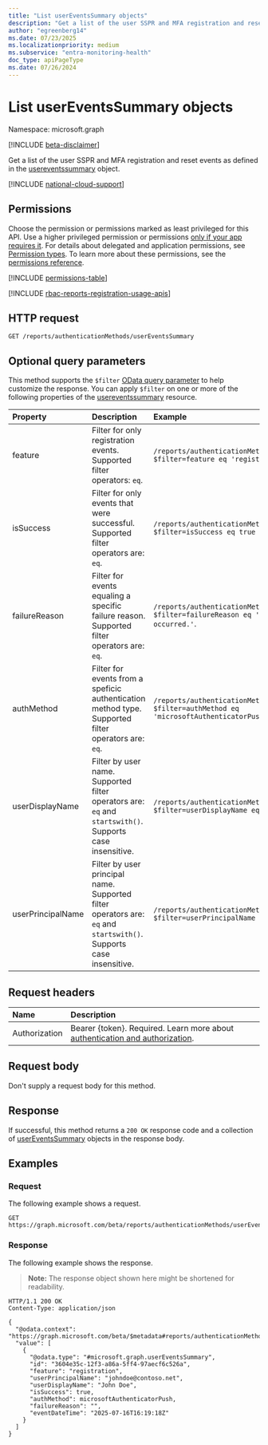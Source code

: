 ```yaml
---
title: "List userEventsSummary objects"
description: "Get a list of the user SSPR and MFA registration and reset events as defined in the usereventssummary object."
author: "egreenberg14"
ms.date: 07/23/2025
ms.localizationpriority: medium
ms.subservice: "entra-monitoring-health"
doc_type: apiPageType
ms.date: 07/26/2024
---
```


# List userEventsSummary objects

Namespace: microsoft.graph

[!INCLUDE [beta-disclaimer](../../includes/beta-disclaimer.md)]

Get a list of the user SSPR and MFA registration and reset events as defined in the [usereventssummary](../resources/usereventssummary.md) object.

[!INCLUDE [national-cloud-support](../../includes/all-clouds.md)]

## Permissions

Choose the permission or permissions marked as least privileged for this API. Use a higher privileged permission or permissions [only if your app requires it](/graph/permissions-overview#best-practices-for-using-microsoft-graph-permissions). For details about delegated and application permissions, see [Permission types](/graph/permissions-overview#permission-types). To learn more about these permissions, see the [permissions reference](/graph/permissions-reference).

<!-- {
  "blockType": "permissions",
  "name": "authenticationmethodsroot-list-usereventssummary-permissions"
}
-->
[!INCLUDE [permissions-table](../includes/permissions/authenticationmethodsroot-list-usereventssummary-permissions.md)]


[!INCLUDE [rbac-reports-registration-usage-apis](../includes/rbac-for-apis/rbac-reports-registration-usage-apis.md)]

## HTTP request

<!-- {
  "blockType": "ignored"
}
-->
``` http
GET /reports/authenticationMethods/userEventsSummary
```

## Optional query parameters

This method supports the `$filter` [OData query parameter](/graph/query-parameters) to help customize the response. You can apply `$filter` on one or more of the following properties of the [usereventssummary](../resources/usereventssummary.md) resource.

| Property          | Description                                                                                                                     | Example                                                                   |
|:------------------|:--------------------------------------------------------------------------------------------------------------------------------|:--------------------------------------------------------------------------|
| feature      | Filter for only registration events. Supported filter operators: `eq`.| `/reports/authenticationMethods/userEventsSummary?$filter=feature eq 'registration'`           |
| isSuccess   | Filter for only events that were successful. Supported filter operators are: `eq`.                                              | `/reports/authenticationMethods/userEventsSummary?$filter=isSuccess eq true`        |
| failureReason     | Filter for events equaling a specific failure reason. Supported filter operators are: `eq`.                                          | `/reports/authenticationMethods/userEventsSummary?$filter=failureReason eq 'A system error has occurred.'`.         |
| authMethod  | Filter for events from a speficic authentication method type. Supported filter operators are: `eq`.              | `/reports/authenticationMethods/userEventsSummary?$filter=authMethod eq 'microsoftAuthenticatorPush'`       |
| userDisplayName   | Filter by user name. Supported filter operators are: `eq` and `startswith()`. Supports case insensitive.                        | `/reports/authenticationMethods/userEventsSummary?$filter=userDisplayName eq 'Contoso'`   |
| userPrincipalName | Filter by user principal name. Supported filter operators are: `eq` and `startswith()`. Supports case insensitive.              | `/reports/authenticationMethods/userEventsSummary?$filter=userPrincipalName eq 'Contoso'` |

## Request headers

|Name|Description|
|:---|:---|
|Authorization|Bearer {token}. Required. Learn more about [authentication and authorization](/graph/auth/auth-concepts).|

## Request body

Don't supply a request body for this method.

## Response

If successful, this method returns a `200 OK` response code and a collection of [userEventsSummary](../resources/usereventssummary.md) objects in the response body.

## Examples

### Request

The following example shows a request.
<!-- {
  "blockType": "request",
  "name": "list_usereventssummary"
}
-->
``` http
GET https://graph.microsoft.com/beta/reports/authenticationMethods/userEventsSummary
```


### Response

The following example shows the response.
>**Note:** The response object shown here might be shortened for readability.
<!-- {
  "blockType": "response",
  "truncated": true,
  "@odata.type": "microsoft.graph.userEventsSummary"
}
-->
``` http
HTTP/1.1 200 OK
Content-Type: application/json

{
  "@odata.context": "https://graph.microsoft.com/beta/$metadata#reports/authenticationMethods/userEventsSummary",  
  "value": [
    {
      "@odata.type": "#microsoft.graph.userEventsSummary",
      "id": "3604e35c-12f3-a86a-5ff4-97aecf6c526a",
      "feature": "registration",
      "userPrincipalName": "johndoe@contoso.net",
      "userDisplayName": "John Doe",
      "isSuccess": true,
      "authMethod": microsoftAuthenticatorPush,
      "failureReason": "",
      "eventDateTime": "2025-07-16T16:19:18Z"
    }
  ]
}
```

